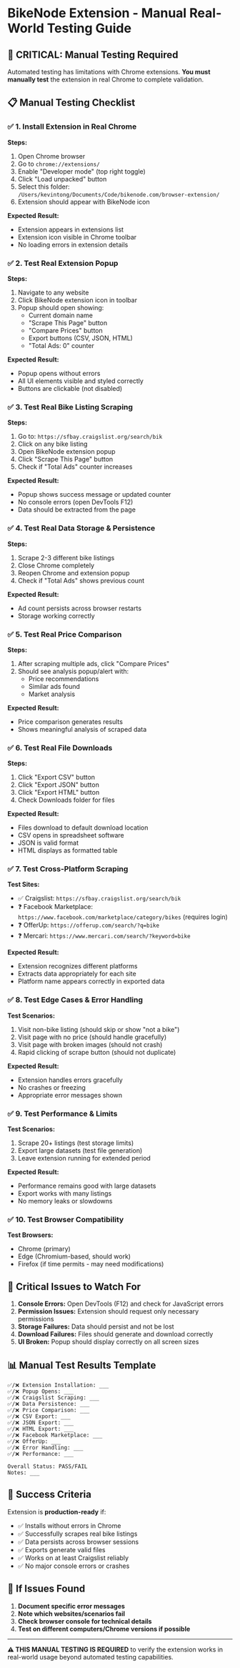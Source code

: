 # BikeNode Extension - Manual Real-World Testing Guide

## 🎯 CRITICAL: Manual Testing Required

Automated testing has limitations with Chrome extensions. **You must manually test** the extension in real Chrome to complete validation.

## 📋 Manual Testing Checklist

### ✅ 1. Install Extension in Real Chrome

**Steps:**
1. Open Chrome browser
2. Go to `chrome://extensions/`
3. Enable "Developer mode" (top right toggle)
4. Click "Load unpacked" button
5. Select this folder: `/Users/kevintong/Documents/Code/bikenode.com/browser-extension/`
6. Extension should appear with BikeNode icon

**Expected Result:**
- Extension appears in extensions list
- Extension icon visible in Chrome toolbar
- No loading errors in extension details

### ✅ 2. Test Real Extension Popup

**Steps:**
1. Navigate to any website
2. Click BikeNode extension icon in toolbar
3. Popup should open showing:
   - Current domain name
   - "Scrape This Page" button
   - "Compare Prices" button  
   - Export buttons (CSV, JSON, HTML)
   - "Total Ads: 0" counter

**Expected Result:**
- Popup opens without errors
- All UI elements visible and styled correctly
- Buttons are clickable (not disabled)

### ✅ 3. Test Real Bike Listing Scraping

**Steps:**
1. Go to: `https://sfbay.craigslist.org/search/bik`
2. Click on any bike listing
3. Open BikeNode extension popup
4. Click "Scrape This Page" button
5. Check if "Total Ads" counter increases

**Expected Result:**
- Popup shows success message or updated counter
- No console errors (open DevTools F12)
- Data should be extracted from the page

### ✅ 4. Test Real Data Storage & Persistence

**Steps:**
1. Scrape 2-3 different bike listings
2. Close Chrome completely
3. Reopen Chrome and extension popup
4. Check if "Total Ads" shows previous count

**Expected Result:**
- Ad count persists across browser restarts
- Storage working correctly

### ✅ 5. Test Real Price Comparison

**Steps:**
1. After scraping multiple ads, click "Compare Prices"
2. Should see analysis popup/alert with:
   - Price recommendations
   - Similar ads found
   - Market analysis

**Expected Result:**
- Price comparison generates results
- Shows meaningful analysis of scraped data

### ✅ 6. Test Real File Downloads

**Steps:**
1. Click "Export CSV" button
2. Click "Export JSON" button  
3. Click "Export HTML" button
4. Check Downloads folder for files

**Expected Result:**
- Files download to default download location
- CSV opens in spreadsheet software
- JSON is valid format
- HTML displays as formatted table

### ✅ 7. Test Cross-Platform Scraping

**Test Sites:**
- ✅ Craigslist: `https://sfbay.craigslist.org/search/bik`
- ❓ Facebook Marketplace: `https://www.facebook.com/marketplace/category/bikes` (requires login)
- ❓ OfferUp: `https://offerup.com/search/?q=bike`
- ❓ Mercari: `https://www.mercari.com/search/?keyword=bike`

**Expected Result:**
- Extension recognizes different platforms
- Extracts data appropriately for each site
- Platform name appears correctly in exported data

### ✅ 8. Test Edge Cases & Error Handling

**Test Scenarios:**
1. Visit non-bike listing (should skip or show "not a bike")
2. Visit page with no price (should handle gracefully)
3. Visit page with broken images (should not crash)
4. Rapid clicking of scrape button (should not duplicate)

**Expected Result:**
- Extension handles errors gracefully
- No crashes or freezing
- Appropriate error messages shown

### ✅ 9. Test Performance & Limits

**Test Scenarios:**
1. Scrape 20+ listings (test storage limits)
2. Export large datasets (test file generation)
3. Leave extension running for extended period

**Expected Result:**
- Performance remains good with large datasets
- Export works with many listings
- No memory leaks or slowdowns

### ✅ 10. Test Browser Compatibility

**Test Browsers:**
- Chrome (primary)
- Edge (Chromium-based, should work)
- Firefox (if time permits - may need modifications)

## 🚨 Critical Issues to Watch For

1. **Console Errors:** Open DevTools (F12) and check for JavaScript errors
2. **Permission Issues:** Extension should request only necessary permissions
3. **Storage Failures:** Data should persist and not be lost
4. **Download Failures:** Files should generate and download correctly
5. **UI Broken:** Popup should display correctly on all screen sizes

## 📊 Manual Test Results Template

```
✅/❌ Extension Installation: ___
✅/❌ Popup Opens: ___
✅/❌ Craigslist Scraping: ___
✅/❌ Data Persistence: ___
✅/❌ Price Comparison: ___
✅/❌ CSV Export: ___
✅/❌ JSON Export: ___
✅/❌ HTML Export: ___
✅/❌ Facebook Marketplace: ___
✅/❌ OfferUp: ___
✅/❌ Error Handling: ___
✅/❌ Performance: ___

Overall Status: PASS/FAIL
Notes: ___
```

## 🎯 Success Criteria

Extension is **production-ready** if:
- ✅ Installs without errors in Chrome
- ✅ Successfully scrapes real bike listings
- ✅ Data persists across browser sessions
- ✅ Exports generate valid files
- ✅ Works on at least Craigslist reliably
- ✅ No major console errors or crashes

## 🔧 If Issues Found

1. **Document specific error messages**
2. **Note which websites/scenarios fail**
3. **Check browser console for technical details**
4. **Test on different computers/Chrome versions if possible**

---

**⚠️ THIS MANUAL TESTING IS REQUIRED** to verify the extension works in real-world usage beyond automated testing capabilities.